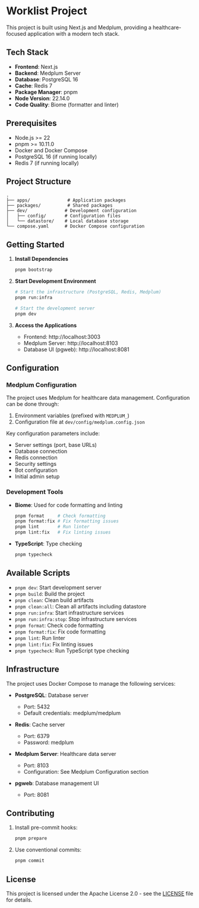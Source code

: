 # Worklist Project

This project is built using Next.js and Medplum, providing a healthcare-focused application with a modern tech stack.

## Tech Stack

- **Frontend**: Next.js
- **Backend**: Medplum Server
- **Database**: PostgreSQL 16
- **Cache**: Redis 7
- **Package Manager**: pnpm
- **Node Version**: 22.14.0
- **Code Quality**: Biome (formatter and linter)

## Prerequisites

- Node.js >= 22
- pnpm >= 10.11.0
- Docker and Docker Compose
- PostgreSQL 16 (if running locally)
- Redis 7 (if running locally)

## Project Structure

```
.
├── apps/              # Application packages
├── packages/          # Shared packages
├── dev/              # Development configuration
│   ├── config/       # Configuration files
│   └── datastore/    # Local database storage
└── compose.yaml      # Docker Compose configuration
```

## Getting Started

1. **Install Dependencies**
   ```bash
   pnpm bootstrap
   ```

2. **Start Development Environment**
   ```bash
   # Start the infrastructure (PostgreSQL, Redis, Medplum)
   pnpm run:infra

   # Start the development server
   pnpm dev
   ```

3. **Access the Applications**
   - Frontend: http://localhost:3003
   - Medplum Server: http://localhost:8103
   - Database UI (pgweb): http://localhost:8081

## Configuration

### Medplum Configuration

The project uses Medplum for healthcare data management. Configuration can be done through:

1. Environment variables (prefixed with `MEDPLUM_`)
2. Configuration file at `dev/config/medplum.config.json`

Key configuration parameters include:
- Server settings (port, base URLs)
- Database connection
- Redis connection
- Security settings
- Bot configuration
- Initial admin setup

### Development Tools

- **Biome**: Used for code formatting and linting
  ```bash
  pnpm format     # Check formatting
  pnpm format:fix # Fix formatting issues
  pnpm lint       # Run linter
  pnpm lint:fix   # Fix linting issues
  ```

- **TypeScript**: Type checking
  ```bash
  pnpm typecheck
  ```

## Available Scripts

- `pnpm dev`: Start development server
- `pnpm build`: Build the project
- `pnpm clean`: Clean build artifacts
- `pnpm clean:all`: Clean all artifacts including datastore
- `pnpm run:infra`: Start infrastructure services
- `pnpm run:infra:stop`: Stop infrastructure services
- `pnpm format`: Check code formatting
- `pnpm format:fix`: Fix code formatting
- `pnpm lint`: Run linter
- `pnpm lint:fix`: Fix linting issues
- `pnpm typecheck`: Run TypeScript type checking

## Infrastructure

The project uses Docker Compose to manage the following services:

- **PostgreSQL**: Database server
  - Port: 5432
  - Default credentials: medplum/medplum

- **Redis**: Cache server
  - Port: 6379
  - Password: medplum

- **Medplum Server**: Healthcare data server
  - Port: 8103
  - Configuration: See Medplum Configuration section

- **pgweb**: Database management UI
  - Port: 8081

## Contributing

1. Install pre-commit hooks:
   ```bash
   pnpm prepare
   ```

2. Use conventional commits:
   ```bash
   pnpm commit
   ```

## License

This project is licensed under the Apache License 2.0 - see the [LICENSE](LICENSE) file for details.
